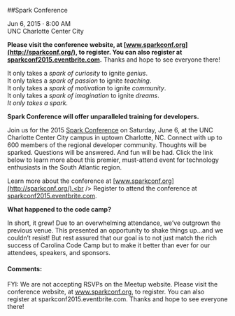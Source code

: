 ##Spark Conference

Jun 6, 2015 · 8:00 AM<br />
UNC Charlotte Center City

**Please visit the conference website, at [www.sparkconf.org](http://sparkconf.org/), to register. You can also register at [sparkconf2015.eventbrite.com](http://sparkconf2015.eventbrite.com/?aff=mu).** Thanks and hope to see everyone there! 

It only takes a *spark of curiosity* to ignite *genius*.<br />
It only takes a *spark of passion* to ignite *teaching*.<br />
It only takes a *spark of motivation* to ignite *community*.<br />
It only takes a *spark of imagination* to ignite *dreams*.<br />
*It only takes a spark.*

**Spark Conference will offer unparalleled training for developers.**

Join us for the 2015 [Spark Conference](http://sparkconf.org/) on Saturday, June 6, at the UNC Charlotte Center City campus in uptown Charlotte, NC. Connect with up to 600 members of the regional developer community. Thoughts will be sparked. Questions will be answered. And fun will be had. Click the link below to learn more about this premier, must-attend event for technology enthusiasts in the South Atlantic region.

Learn more about the conference at [www.sparkconf.org](http://sparkconf.org/).<br />
Register to attend the conference at [sparkconf2015.eventbrite.com](http://sparkconf2015.eventbrite.com/?aff=mu).

**What happened to the code camp?**

In short, it grew! Due to an overwhelming attendance, we’ve outgrown the previous venue. This presented an opportunity to shake things up…and we couldn’t resist! But rest assured that our goal is to not just match the rich success of Carolina Code Camp but to make it better than ever for our attendees, speakers, and sponsors.

#### Comments:

FYI: We are not accepting RSVPs on the Meetup website. Please visit the conference website, at www.sparkconf.org, to register. You can also register at sparkconf2015.eventbrite.com. Thanks and hope to see everyone there!
